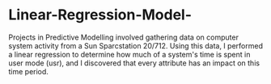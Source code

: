 # Linear-Regression-Model-
 Projects in Predictive Modelling involved gathering data on computer system activity from a Sun Sparcstation 20/712. Using this data, I performed a linear regression to determine how much of a system's time is spent in user mode (usr), and I discovered that every attribute has an impact on this time period.
